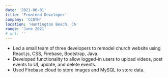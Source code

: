 ```yaml
---
date: '2021-06-01'
title: 'Frontend Developer'
company: 'CCOTH'
location: 'Huntington Beach, CA'
range: 'June 2021'
# url: ''
---
```


- Led a small team of three developers to remodel church website using React.js, CSS, Firebase, Bootstrap, Java.
- Developed functionality to allow logged-in users to upload videos, post events to UI, update, and delete events.
- Used Firebase cloud to store images and MySQL to store data.
